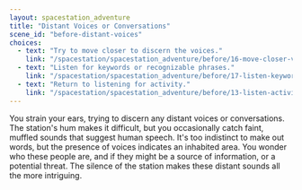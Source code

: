 ```yaml
---
layout: spacestation_adventure
title: "Distant Voices or Conversations"
scene_id: "before-distant-voices"
choices:
  - text: "Try to move closer to discern the voices."
    link: "/spacestation/spacestation_adventure/before/16-move-closer-voices/"
  - text: "Listen for keywords or recognizable phrases."
    link: "/spacestation/spacestation_adventure/before/17-listen-keywords/"
  - text: "Return to listening for activity."
    link: "/spacestation/spacestation_adventure/before/13-listen-activity/"
---
```


You strain your ears, trying to discern any distant voices or conversations. The station's hum makes it difficult, but you occasionally catch faint, muffled sounds that suggest human speech. It's too indistinct to make out words, but the presence of voices indicates an inhabited area. You wonder who these people are, and if they might be a source of information, or a potential threat. The silence of the station makes these distant sounds all the more intriguing.

